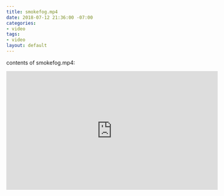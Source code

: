 ```yaml
---
title: smokefog.mp4
date: 2018-07-12 21:36:00 -07:00
categories:
- video
tags:
- video
layout: default
---
```


contents of smokefog.mp4:

<iframe width="560" height="315" src="https://www.youtube-nocookie.com/embed/Tq5QgQa8ULQ?rel=0" frameborder="0" allow="autoplay; encrypted-media" allowfullscreen></iframe>
